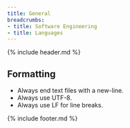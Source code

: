 ```yaml
---
title: General
breadcrumbs:
- title: Software Engineering
- title: Languages
---
```

{% include header.md %}

## Formatting

- Always end text files with a new-line.
- Always use UTF-8.
- Always use LF for line breaks.

{% include footer.md %}
